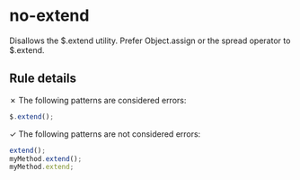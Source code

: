 # no-extend

Disallows the $.extend utility. Prefer Object.assign or the spread operator to $.extend.

## Rule details

✗ The following patterns are considered errors:
```js
$.extend();
```

✓ The following patterns are not considered errors:
```js
extend();
myMethod.extend();
myMethod.extend;
```

